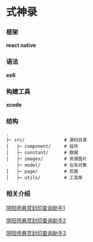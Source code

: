 # 式神录

### 框架

**react native**

### 语法

**es6**

### 构建工具

**xcode**

### 结构

```
.
├─ src/               # 源码目录
│   ├─ component/     # 组件 
│   ├─ constant/      # 数据
│   ├─ images/        # 资源图片
    ├─ model/         # 业务对象
│   ├─ page/          # 页面
│   ├─ utils/         # 工具库

```

### 相关介绍

[阴阳师悬赏封印查询助手1](http://www.jianshu.com/p/cc4f6070d3e2)

[阴阳师悬赏封印查询助手2](http://www.jianshu.com/p/54a6b0702429)

[阴阳师悬赏封印查询助手3](http://www.jianshu.com/p/42204b7e4b14)